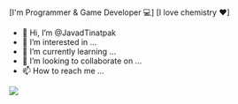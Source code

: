 
[I'm Programmer & Game Developer 💻] [I love chemistry ❤]
- 👋 Hi, I’m @JavadTinatpak
- 👀 I’m interested in ...
- 🌱 I’m currently learning ...
- 💞️ I’m looking to collaborate on ...
- 📫 How to reach me ...

<!---
JavadTinatpak/JavadTinatpak is a ✨ special ✨ repository because its `README.md` (this file) appears on your GitHub profile.
You can click the Preview link to take a look at your changes.
--->

<a href="https://github.com/JavadTinatpak">
<img align="center" src="https://github-readme-stats.vercel.app/api/top-langs/?username=JavadTinatpak&theme=dark" />
</a>
